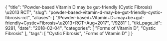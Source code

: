 {
    "title": "Powder-based Vitamin D may be gut-friendly (Cystic Fibrosis) \u2013 RCT",
    "slug": "powder-based-vitamin-d-may-be-gut-friendly-cystic-fibrosis-rct",
    "aliases": [
        "/Powder-based+Vitamin+D+may+be+gut-friendly+Cystic+Fibrosis+\u2013+RCT+Aug+2017",
        "/9281"
    ],
    "tiki_page_id": 9281,
    "date": "2018-02-04",
    "categories": [
        "Forms of Vitamin D",
        "Cystic Fibrosis"
    ],
    "tags": [
        "Cystic Fibrosis",
        "Forms of Vitamin D"
    ]
}